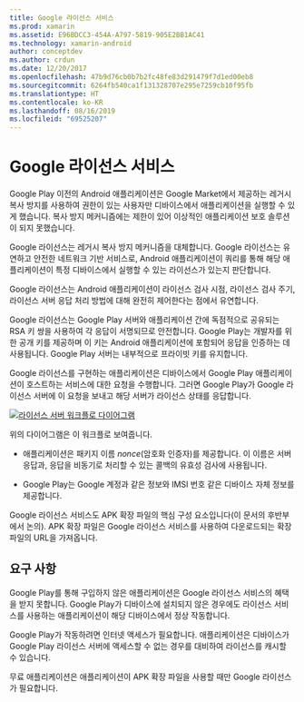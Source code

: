 ```yaml
---
title: Google 라이선스 서비스
ms.prod: xamarin
ms.assetid: E96BDCC3-454A-A797-5819-905E2BB1AC41
ms.technology: xamarin-android
author: conceptdev
ms.author: crdun
ms.date: 12/20/2017
ms.openlocfilehash: 47b9d76cb0b7b2fc48fe83d291479f7d1ed00eb8
ms.sourcegitcommit: 6264fb540ca1f131328707e295e7259cb10f95fb
ms.translationtype: HT
ms.contentlocale: ko-KR
ms.lasthandoff: 08/16/2019
ms.locfileid: "69525207"
---
```

# <a name="google-licensing-services"></a>Google 라이선스 서비스

Google Play 이전의 Android 애플리케이션은 Google Market에서 제공하는 레거시 복사 방지를 사용하여 권한이 있는 사용자만 디바이스에서 애플리케이션을 실행할 수 있게 했습니다. 복사 방지 메커니즘에는 제한이 있어 이상적인 애플리케이션 보호 솔루션이 되지 못했습니다.

Google 라이선스는 레거시 복사 방지 메커니즘을 대체합니다.
Google 라이선스는 유연하고 안전한 네트워크 기반 서비스로, Android 애플리케이션이 쿼리를 통해 해당 애플리케이션이 특정 디바이스에서 실행할 수 있는 라이선스가 있는지 판단합니다.

Google 라이선스는 Android 애플리케이션이 라이선스 검사 시점, 라이선스 검사 주기, 라이선스 서버 응답 처리 방법에 대해 완전히 제어한다는 점에서 유연합니다.

Google 라이선스는 Google Play 서버와 애플리케이션 간에 독점적으로 공유되는 RSA 키 쌍을 사용하여 각 응답이 서명되므로 안전합니다. Google Play는 개발자를 위한 공개 키를 제공하며 이 키는 Android 애플리케이션에 포함되어 응답을 인증하는 데 사용됩니다. Google Play 서버는 내부적으로 프라이빗 키를 유지합니다.

Google 라이선스를 구현하는 애플리케이션은 디바이스에서 Google Play 애플리케이션이 호스트하는 서비스에 대한 요청을 수행합니다. 그러면 Google Play가 Google 라이선스 서버에 이 요청을 보내고 해당 서버가 라이선스 상태를 응답합니다. 

[![라이선스 서버 워크플로 다이어그램](google-licensing-services-images/gp-licensing-service-overview.png)](google-licensing-services-images/gp-licensing-service-overview.png#lightbox)

위의 다이어그램은 이 워크플로 보여줍니다. 

- 애플리케이션은 패키지 이름 *nonce*(암호화 인증자)를 제공합니다. 이 이름은 서버 응답과, 응답을 비동기로 처리할 수 있는 콜백의 유효성 검사에 사용됩니다. 

- Google Play는 Google 계정과 같은 정보와 IMSI 번호 같은 디바이스 자체 정보를 제공합니다. 

Google 라이선스 서비스도 APK 확장 파일의 핵심 구성 요소입니다(이 문서의 후반부에서 논의). APK 확장 파일은 Google 라이선스 서비스를 사용하여 다운로드되는 확장 파일의 URL을 가져옵니다.


## <a name="requirements"></a>요구 사항

Google Play를 통해 구입하지 않은 애플리케이션은 Google 라이선스 서비스의 혜택을 받지 못합니다. Google Play가 디바이스에 설치되지 않은 경우에도 라이선스 서비스를 사용하는 애플리케이션이 해당 디바이스에서 정상 작동합니다.

Google Play가 작동하려면 인터넷 액세스가 필요합니다. 애플리케이션은 디바이스가 Google Play 라이선스 서버에 액세스할 수 없는 경우를 대비하여 라이선스를 캐시할 수 있습니다.

무료 애플리케이션은 애플리케이션이 APK 확장 파일을 사용할 때만 Google 라이선스가 필요합니다.
